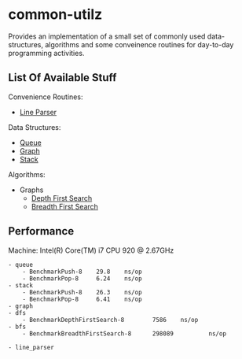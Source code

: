 common-utilz
============
Provides an implementation of a small set of commonly used
data-structures, algorithms and some conveinence routines for
day-to-day programming activities.

List Of Available Stuff
-----------------------
Convenience Routines:
  - [Line Parser](http://godoc.org/github.com/anupamk/common-utilz/line_parser)

Data Structures:
  - [Queue](http://godoc.org/github.com/anupamk/common-utilz/queue)
  - [Graph](http://godoc.org/github.com/anupamk/common-utilz/graph)
  - [Stack](http://godoc.org/github.com/anupamk/common-utilz/stack)

Algorithms:
  - Graphs
      - [Depth First Search](http://godoc.org/github.com/anupamk/common-utilz/graph/dfs)
      - [Breadth First Search](http://godoc.org/github.com/anupamk/common-utilz/graph/bfs)

Performance
-----------
Machine: Intel(R) Core(TM) i7 CPU 920  @ 2.67GHz

```
- queue
    - BenchmarkPush-8    29.8    ns/op
    - BenchmarkPop-8     6.24    ns/op
- stack
    - BenchmarkPush-8    26.3    ns/op
    - BenchmarkPop-8     6.41    ns/op
- graph
- dfs
    - BenchmarkDepthFirstSearch-8        7586    ns/op
- bfs
    - BenchmarkBreadthFirstSearch-8      298089          ns/op

- line_parser
```
